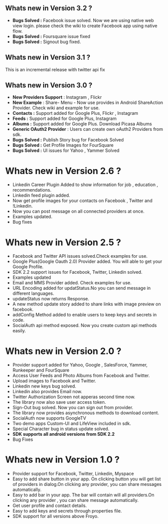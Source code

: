## Whats new in Version 3.2 ? ##
  * **Bugs Solved :** Facebook issue solved. Now we are using native web view login. please check the wiki to create Facebook app using native flow.
  * **Bugs Solved :** Foursquare issue fixed
  * **Bugs Solved :** Signout bug fixed.

## Whats new in Version 3.1 ? ##
This is an incremental release with twitter api fix

## Whats new in Version 3.0 ? ##
  * **New Providers Support** : Instagram , Flickr
  * **New Example** : Share- Menu - Now use provides in Android ShareAction Provider. Check wiki and example for use.
  * **Contacts :** Support added for Google Plus, Flickr , Instagram
  * **Feeds    :** Support added for Google Plus, Instagram
  * **Albums   :** Support added for Google Plus. Download Picasa Albums
  * **Generic OAuth2 Provider** : Users can create own oAuth2 Providers from sdk.
  * **Bugs Solved :** Publish Story bug for Facebook Solved
  * **Bugs Solved :** Get Profile Images for FourSquare
  * **Bugs Solved :** UI issues for Yahoo , Yammer Solved
# Whats new in Version 2.6 ? #
  * Linkedin Career Plugin Added to show information for job , education , recommendations.
  * Linkedin feed plugin added.
  * Now get profile images for your contacts on Facebook , Twitter and !Linkedin.
  * Now you can post message on all connected providers at once.
  * Examples updated.
  * Bug fixes

# Whats new in Version 2.5 ? #
  * Facebook and Twitter API issues solved.Check examples for use.
  * Google Plus(Google Oauth 2.0) Provider added. You will able to get your Google Profile.
  * SDK 2.2 support issues for Facebook, Twitter, Linkedin solved.
  * Examples updated
  * Email and MMS Provider added. Check examples for use.
  * URL Encoding added for updatStatus.No you can send message in different languages.
  * updateStatus now returns Response.
  * A new method update story added to share links with image preview on facebook.
  * addConfig Method added to enable users to keep keys and secrets in code.
  * SocialAuth api method exposed. Now you create custom api methods easily.


# Whats new in Version 2.0 ? #

  * Provider support added for Yahoo, Google , SalesForce, Yammer, Runkeeper and FourSquare
  * Access User Feeds and Photo Albums from Facebook and Twitter.
  * Upload images to Facebook and Twitter.
  * Linkedin new keys bug solved.
  * Linkedin also provides Email now.
  * Twitter Authorization Screen not apperas second time now.
  * The library now also save user access token.
  * Sign-Out bug solved. Now you can sign out from provider.
  * The library now provides asynchronous methods to download content.
  * SocialAuth now supports GoogleTV
  * Two demo apps Custom-UI and LifeView included in sdk.
  * Special Character bug in status update solved.
  * **SDK supports all android versions from SDK 2.2**
  * Bug Fixes

# Whats new in Version 1.0 ? #

  * Provider support for Facebook, Twitter, Linkedin, Myspace
  * Easy to add share button in your app. On clicking button you will get list of providers in dialog.On clicking any provider, you can share messages automatically.
  * Easy to add bar in your app. The bar will  contain will all providers.On clicking any provider , you can share message automatically.
  * Get user profile and contact details.
  * Easy to add keys and secrets through properties file.
  * SDK support for all versions above Froyo.



